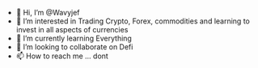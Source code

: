 - 👋 Hi, I’m @Wavyjef
- 👀 I’m interested in Trading Crypto, Forex, commodities and learning to invest in all aspects of currencies
- 🌱 I’m currently learning Everything
- 💞️ I’m looking to collaborate on Defi
- 📫 How to reach me ... dont

<!---
Wavyjef/Wavyjef is a ✨ special ✨ repository because its `README.md` (this file) appears on your GitHub profile.
You can click the Preview link to take a look at your changes.
--->
